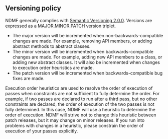 ﻿## Versioning policy

NDMF generally complies with [Semantic Versioning 2.0.0](https://semver.org/spec/v2.0.0.html). Versions are expressed as
a MAJOR.MINOR.PATCH version triplet.

* The major version will be incremented when non-backwards-compatible changes are made. For example, removing API
  members, or adding abstract methods to abstract classes.
* The minor version will be incremented when backwards-compatible changes are made. For example, adding new API members
  to a class, or adding new abstract classes. It will also be incremented when changes to execution order heuristics
  are made.
* The patch version will be incremented when backwards-compatible bug fixes are made.

Execution order heuristics are used to resolve the order of execution of passes when constraints are not sufficient to
fully determine the order. For example, if two passes are declared to run after a third pass, but no other constraints
are declared, the order of execution of the two passes is not fully determined. In this case, NDMF will use a heuristic
to determine the order of execution. NDMF will strive not to change this heuristic between patch releases, but it may
change on minor releases. If you run into problems with changes in a heuristic, please constrain the order of execution
of your passes explicitly.
